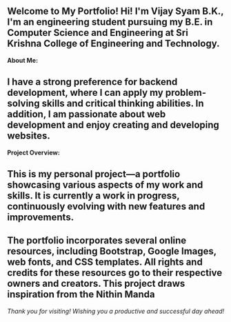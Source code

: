 Welcome to My Portfolio!
Hi! I'm Vijay Syam B.K.,
I'm an engineering student pursuing my B.E. in Computer Science and Engineering at Sri Krishna College of Engineering and Technology.
-------------------------------------------------------------------------------------------------------------------------------------------------------------------------------------------------------------------------------
**About Me:**

I have a strong preference for backend development, where I can apply my problem-solving skills and critical thinking abilities. In addition, I am passionate about web development and enjoy creating and developing websites.
-------------------------------------------------------------------------------------------------------------------------------------------------------------------------------------------------------------------------------
**Project Overview:**

This is my personal project—a portfolio showcasing various aspects of my work and skills. It is currently a work in progress, continuously evolving with new features and improvements.
-------------------------------------------------------------------------------------------------------------------------------------------------------------------------------------------------------------------------------
The portfolio incorporates several online resources, including Bootstrap, Google Images, web fonts, and CSS templates. All rights and credits for these resources go to their respective owners and creators.
This project draws inspiration from the Nithin Manda
-------------------------------------------------------------------------------------------------------------------------------------------------------------------------------------------------------------------------------

_Thank you for visiting!
Wishing you a productive and successful day ahead!_
